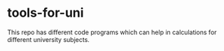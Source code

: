 # tools-for-uni
This repo has different code programs which can help in calculations for different university subjects.
